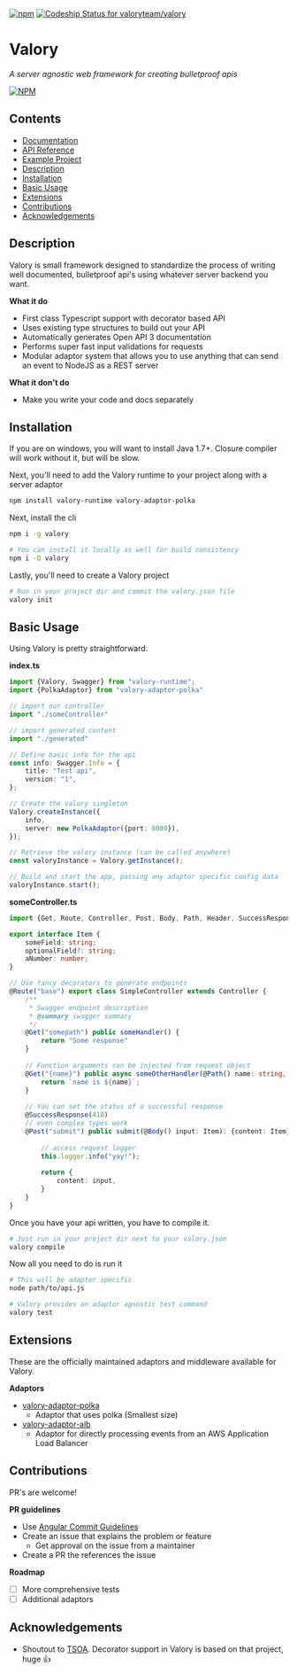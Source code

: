 [![npm](https://img.shields.io/npm/v/valory.svg)]()
[![Codeship Status for valoryteam/valory](https://app.codeship.com/projects/b6f4f1f0-fd8c-0136-c8d1-16d62b820b2a/status?branch=master)](https://app.codeship.com/projects/322569)
# Valory
*A server agnostic web framework for creating bulletproof apis*


[![NPM](https://nodei.co/npm/valory.png)](https://nodei.co/npm/valory/)
## Contents
* [Documentation](documentation/index.md)
* [API Reference](http://valory-docs.s3-website-us-east-1.amazonaws.com)
* [Example Project](https://github.com/valoryteam/valory-example)
* [Description](#description)
* [Installation](#installation)
* [Basic Usage](#basic-usage)
* [Extensions](#extensions)
* [Contributions](#contributions)
* [Acknowledgements](#acknowledgements)

## Description
Valory is small framework designed to standardize the process of writing well documented, bulletproof api's using whatever server backend you want.

**What it do**
* First class Typescript support with decorator based API
* Uses existing type structures to build out your API
* Automatically generates Open API 3 documentation
* Performs super fast input validations for requests
* Modular adaptor system that allows you to use anything that can send an event to NodeJS as a REST server

**What it don't do**
* Make you write your code and docs separately

## Installation
If you are on windows, you will want to install Java 1.7+. Closure compiler will work without it, but will be slow.

Next, you'll need to add the Valory runtime to your project along with a server adaptor
```bash
npm install valory-runtime valory-adaptor-polka
```
Next, install the cli
```bash
npm i -g valory

# You can install it locally as well for build consistency
npm i -D valory
```

Lastly, you'll need to create a Valory project
```bash
# Run in your project dir and commit the valory.json file
valory init
```
## Basic Usage
Using Valory is pretty straightforward.

**index.ts**
```typescript
import {Valory, Swagger} from "valory-runtime";
import {PolkaAdaptor} from "valory-adaptor-polka"

// import our controller
import "./someController"

// import generated content
import "./generated"

// Define basic info for the api
const info: Swagger.Info = {
	title: "Test api",
	version: "1",
};

// Create the valory singleton
Valory.createInstance({
    info,
    server: new PolkaAdaptor({port: 8080}),
});

// Retrieve the valory instance (can be called anywhere)
const valoryInstance = Valory.getInstance();

// Build and start the app, passing any adaptor specific config data
valoryInstance.start();
```

**someController.ts**
```typescript
import {Get, Route, Controller, Post, Body, Path, Header, SuccessResponse} from "valory-runtime";

export interface Item {
    someField: string;
    optionalField?: string;
    aNumber: number;
}

// Use fancy decorators to generate endpoints
@Route("base") export class SimpleController extends Controller {
    /**
     * Swagger endpoint description
     * @summary swagger summary
     */
    @Get("somepath") public someHandler() {
        return "Some response"
    }
    
    // Function arguments can be injected from request object   
    @Get("{name}") public async someOtherHandler(@Path() name: string, @Header() authorization: string): Promise<string> {
        return `name is ${name}`;
    }
    
    // You can set the status of a successful response 
    @SuccessResponse(418)
    // even complex types work    
    @Post("submit") public submit(@Body() input: Item): {content: Item} {
        
        // access request logger
        this.logger.info("yay!");
        
        return {
            content: input,
        }
    }
}

```

Once you have your api written, you have to compile it.
```bash
# Just run in your project dir next to your valory.json
valory compile
```

Now all you need to do is run it
```bash
# This will be adaptor specific
node path/to/api.js

# Valory provides an adaptor agnostic test command
valory test
```

## Extensions
These are the officially maintained adaptors and middleware available for Valory.

**Adaptors**
* [valory-adaptor-polka](https://www.npmjs.com/package/valory-adaptor-polka)
    * Adaptor that uses polka (Smallest size)
* [valory-adaptor-alb](https://www.npmjs.com/package/valory-adaptor-alb)
    * Adaptor for directly processing events from an AWS Application Load Balancer

## Contributions
PR's are welcome!

**PR guidelines**
* Use [Angular Commit Guidelines](https://github.com/angular/angular.js/blob/master/DEVELOPERS.md#-git-commit-guidelines)
* Create an issue that explains the problem or feature
  * Get approval on the issue from a maintainer
* Create a PR the references the issue

**Roadmap**
- [ ] More comprehensive tests
- [ ] Additional adaptors

## Acknowledgements
- Shoutout to [TSOA](https://github.com/lukeautry/tsoa). Decorator support in Valory is based on that project, huge :thumbsup:

